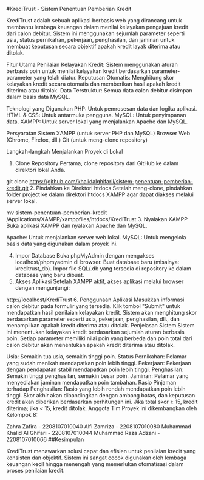 #KrediTrust - Sistem Penentuan Pemberian Kredit

KrediTrust adalah sebuah aplikasi berbasis web yang dirancang untuk membantu lembaga keuangan dalam menilai kelayakan pengajuan kredit dari calon debitur. Sistem ini menggunakan sejumlah parameter seperti usia, status pernikahan, pekerjaan, penghasilan, dan jaminan untuk membuat keputusan secara objektif apakah kredit layak diterima atau ditolak.

Fitur Utama
Penilaian Kelayakan Kredit: Sistem menggunakan aturan berbasis poin untuk menilai kelayakan kredit berdasarkan parameter-parameter yang telah diatur.
Keputusan Otomatis: Menghitung skor kelayakan kredit secara otomatis dan memberikan hasil apakah kredit diterima atau ditolak.
Data Terstruktur: Semua data calon debitur disimpan dalam basis data MySQL.

Teknologi yang Digunakan
PHP: Untuk pemrosesan data dan logika aplikasi.
HTML & CSS: Untuk antarmuka pengguna.
MySQL: Untuk penyimpanan data.
XAMPP: Untuk server lokal yang menjalankan Apache dan MySQL.

Persyaratan Sistem
XAMPP (untuk server PHP dan MySQL)
Browser Web (Chrome, Firefox, dll.)
Git (untuk meng-clone repository)

Langkah-langkah Menjalankan Proyek di Lokal
1. Clone Repository
Pertama, clone repository dari GitHub ke dalam direktori lokal Anda.

git clone https://github.com/khalidalghifarii/sistem-penentuan-pemberian-kredit.git
2. Pindahkan ke Direktori htdocs
Setelah meng-clone, pindahkan folder project ke dalam direktori htdocs XAMPP agar dapat diakses melalui server lokal.

mv sistem-penentuan-pemberian-kredit /Applications/XAMPP/xamppfiles/htdocs/KrediTrust
3. Nyalakan XAMPP
Buka aplikasi XAMPP dan nyalakan Apache dan MySQL.

Apache: Untuk menjalankan server web lokal. MySQL: Untuk mengelola basis data yang digunakan dalam proyek ini.

4. Impor Database
Buka phpMyAdmin dengan mengakses localhost/phpmyadmin di browser.
Buat database baru (misalnya: kreditrust_db).
Impor file SQL/.db yang tersedia di repository ke dalam database yang baru dibuat.
5. Akses Aplikasi
Setelah XAMPP aktif, akses aplikasi melalui browser dengan mengunjungi:

http://localhost/KrediTrust
6. Penggunaan Aplikasi
Masukkan informasi calon debitur pada formulir yang tersedia.
Klik tombol "Submit" untuk mendapatkan hasil penilaian kelayakan kredit.
Sistem akan menghitung skor berdasarkan parameter seperti usia, pekerjaan, penghasilan, dll., dan menampilkan apakah kredit diterima atau ditolak.
Penjelasan Sistem
Sistem ini menentukan kelayakan kredit berdasarkan sejumlah aturan berbasis poin. Setiap parameter memiliki nilai poin yang berbeda dan poin total dari calon debitur akan menentukan apakah kredit diterima atau ditolak.

Usia: Semakin tua usia, semakin tinggi poin.
Status Pernikahan: Pelamar yang sudah menikah mendapatkan poin lebih tinggi.
Pekerjaan: Pekerjaan dengan pendapatan stabil mendapatkan poin lebih tinggi.
Penghasilan: Semakin tinggi penghasilan, semakin besar poin.
Jaminan: Pelamar yang menyediakan jaminan mendapatkan poin tambahan.
Rasio Pinjaman terhadap Penghasilan: Rasio yang lebih rendah mendapatkan poin lebih tinggi. Skor akhir akan dibandingkan dengan ambang batas, dan keputusan kredit akan diberikan berdasarkan perhitungan ini. Jika total skor ≥ 15, kredit diterima; jika < 15, kredit ditolak.
Anggota Tim
Proyek ini dikembangkan oleh Kelompok 8:

Zahra Zafira - 2208107010040
Alfi Zamriza - 2208107010080
Muhammad Khalid Al Ghifari - 2208107010044
Muhammad Raza Adzani - 2208107010066
##Kesimpulan

KrediTrust menawarkan solusi cepat dan efisien untuk penilaian kredit yang konsisten dan objektif. Sistem ini sangat cocok digunakan oleh lembaga keuangan kecil hingga menengah yang memerlukan otomatisasi dalam proses penilaian kredit.
